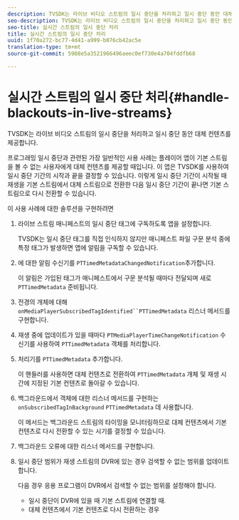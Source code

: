 ```yaml
---
description: TVSDK는 라이브 비디오 스트림의 일시 중단을 처리하고 일시 중단 동안 대체 컨텐츠를 제공합니다.
seo-description: TVSDK는 라이브 비디오 스트림의 일시 중단을 처리하고 일시 중단 동안 대체 컨텐츠를 제공합니다.
seo-title: 실시간 스트림의 일시 중단 처리
title: 실시간 스트림의 일시 중단 처리
uuid: 1f70a272-bc77-4d41-a999-b076cb42ac5e
translation-type: tm+mt
source-git-commit: 5908e5a3521966496aeec0ef730e4a704fddfb68

---
```



# 실시간 스트림의 일시 중단 처리{#handle-blackouts-in-live-streams}

TVSDK는 라이브 비디오 스트림의 일시 중단을 처리하고 일시 중단 동안 대체 컨텐츠를 제공합니다.

프로그래밍 일시 중단과 관련된 가장 일반적인 사용 사례는 플레이어 앱이 기본 스트림을 볼 수 없는 사용자에게 대체 컨텐츠를 제공할 때입니다. 이 앱은 TVSDK를 사용하여 일시 중단 기간의 시작과 끝을 결정할 수 있습니다. 이렇게 일시 중단 기간이 시작될 때 재생을 기본 스트림에서 대체 스트림으로 전환한 다음 일시 중단 기간이 끝나면 기본 스트림으로 다시 전환할 수 있습니다.

이 사용 사례에 대한 솔루션을 구현하려면

1. 라이브 스트림 매니페스트의 일시 중단 태그에 구독하도록 앱을 설정합니다.

   TVSDK는 일시 중단 태그를 직접 인식하지 않지만 매니페스트 파일 구문 분석 중에 특정 태그가 발생하면 앱에 알림을 구독할 수 있습니다.
1. 에 대한 알림 수신기를 `PTTimedMetadataChangedNotification`추가합니다.

   이 알림은 가입된 태그가 매니페스트에서 구문 분석될 때마다 전달되며 새로 `PTTimedMetadata` 준비됩니다.

1. 전경의 개체에 대해 `onMediaPlayerSubscribedTagIdentified``PTTimedMetadata` 리스너 메서드를 구현합니다.

1. 재생 중에 업데이트가 있을 때마다 `PTMediaPlayerTimeChangeNotification` 수신기를 사용하여 `PTTimedMetadata` 객체를 처리합니다.

1. 처리기를 `PTTimedMetadata` 추가합니다.

   이 핸들러를 사용하면 대체 컨텐츠로 전환하여 `PTTimedMetadata` 개체 및 재생 시간에 지정된 기본 컨텐츠로 돌아갈 수 있습니다.

1. 백그라운드에서 객체에 대한 리스너 메서드를 구현하는 `onSubscribedTagInBackground` `PTTimedMetadata` 데 사용합니다.

   이 메서드는 백그라운드 스트림의 타이밍을 모니터링하므로 대체 컨텐츠에서 기본 컨텐츠로 다시 전환할 수 있는 시기를 결정할 수 있습니다.

1. 백그라운드 오류에 대한 리스너 메서드를 구현합니다.
1. 일시 중단 범위가 재생 스트림의 DVR에 있는 경우 검색할 수 없는 범위를 업데이트합니다.

   다음 경우 응용 프로그램이 DVR에서 검색할 수 없는 범위를 설정해야 합니다.

   * 일시 중단이 DVR에 있을 때 기본 스트림에 연결할 때.
   * 대체 컨텐츠에서 기본 컨텐츠로 다시 전환하는 경우

